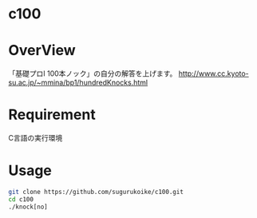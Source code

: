 # c100

# OverView
「基礎プロⅠ 100本ノック」の自分の解答を上げます。
<http://www.cc.kyoto-su.ac.jp/~mmina/bp1/hundredKnocks.html>

# Requirement
C言語の実行環境

# Usage
```bash
git clone https://github.com/sugurukoike/c100.git
cd c100
./knock[no]
```

